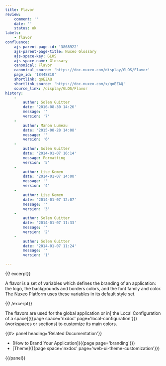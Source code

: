 ```yaml
---
title: Flavor
review:
    comment: ''
    date: ''
    status: ok
labels:
    - flavor
confluence:
    ajs-parent-page-id: '3868922'
    ajs-parent-page-title: Nuxeo Glossary
    ajs-space-key: GLOS
    ajs-space-name: Glossary
    canonical: Flavor
    canonical_source: 'https://doc.nuxeo.com/display/GLOS/Flavor'
    page_id: '18448810'
    shortlink: qoEZAQ
    shortlink_source: 'https://doc.nuxeo.com/x/qoEZAQ'
    source_link: /display/GLOS/Flavor
history:
    -
        author: Solen Guitter
        date: '2016-08-30 14:26'
        message: ''
        version: '7'
    -
        author: Manon Lumeau
        date: '2015-08-28 14:08'
        message: ''
        version: '6'
    -
        author: Solen Guitter
        date: '2014-01-07 16:14'
        message: Formatting
        version: '5'
    -
        author: Lise Kemen
        date: '2014-01-07 14:00'
        message: ''
        version: '4'
    -
        author: Lise Kemen
        date: '2014-01-07 12:07'
        message: ''
        version: '3'
    -
        author: Solen Guitter
        date: '2014-01-07 11:33'
        message: ''
        version: '2'
    -
        author: Solen Guitter
        date: '2014-01-07 11:24'
        message: ''
        version: '1'

---
```

{{! excerpt}}

A flavor is a set of variables which defines the branding of an application: the logo, the backgrounds and borders colors, and the font family and color. The Nuxeo Platform uses these variables in its default style set.

{{! /excerpt}}

The flavors are used for the global application or in[ the Local Configuration of a space]({{page space='nxdoc' page='local-configuration'}}) (workspaces or sections) to customize its main colors.

<div class="row" data-equalizer data-equalize-on="medium">
<div class="column medium-6">
{{#> panel heading='Related Documentation'}}

- [How to Brand Your Application]({{page page='branding'}})
- [Theme]({{page space='nxdoc' page='web-ui-theme-customization'}})

{{/panel}}
</div>
<div class="column medium-6">

&nbsp;

</div>
</div>
